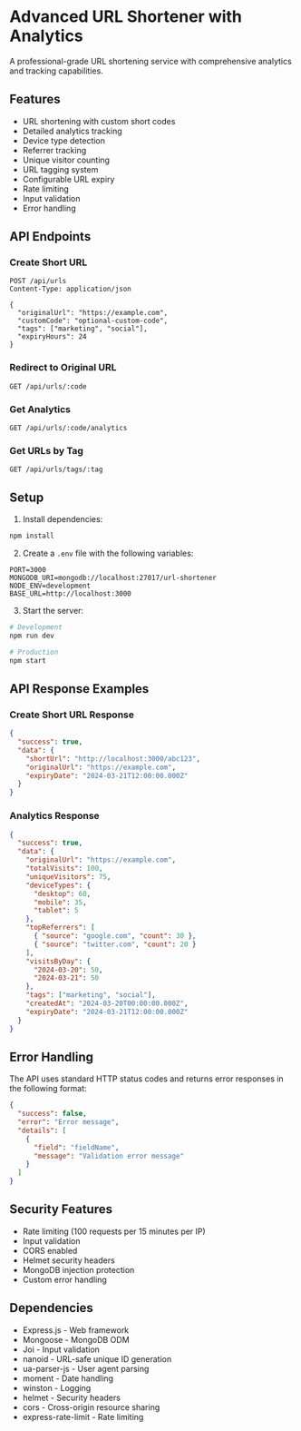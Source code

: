 # Advanced URL Shortener with Analytics

A professional-grade URL shortening service with comprehensive analytics and tracking capabilities.

## Features

- URL shortening with custom short codes
- Detailed analytics tracking
- Device type detection
- Referrer tracking
- Unique visitor counting
- URL tagging system
- Configurable URL expiry
- Rate limiting
- Input validation
- Error handling

## API Endpoints

### Create Short URL
```http
POST /api/urls
Content-Type: application/json

{
  "originalUrl": "https://example.com",
  "customCode": "optional-custom-code",
  "tags": ["marketing", "social"],
  "expiryHours": 24
}
```

### Redirect to Original URL
```http
GET /api/urls/:code
```

### Get Analytics
```http
GET /api/urls/:code/analytics
```

### Get URLs by Tag
```http
GET /api/urls/tags/:tag
```

## Setup

1. Install dependencies:
```bash
npm install
```

2. Create a `.env` file with the following variables:
```
PORT=3000
MONGODB_URI=mongodb://localhost:27017/url-shortener
NODE_ENV=development
BASE_URL=http://localhost:3000
```

3. Start the server:
```bash
# Development
npm run dev

# Production
npm start
```

## API Response Examples

### Create Short URL Response
```json
{
  "success": true,
  "data": {
    "shortUrl": "http://localhost:3000/abc123",
    "originalUrl": "https://example.com",
    "expiryDate": "2024-03-21T12:00:00.000Z"
  }
}
```

### Analytics Response
```json
{
  "success": true,
  "data": {
    "originalUrl": "https://example.com",
    "totalVisits": 100,
    "uniqueVisitors": 75,
    "deviceTypes": {
      "desktop": 60,
      "mobile": 35,
      "tablet": 5
    },
    "topReferrers": [
      { "source": "google.com", "count": 30 },
      { "source": "twitter.com", "count": 20 }
    ],
    "visitsByDay": {
      "2024-03-20": 50,
      "2024-03-21": 50
    },
    "tags": ["marketing", "social"],
    "createdAt": "2024-03-20T00:00:00.000Z",
    "expiryDate": "2024-03-21T12:00:00.000Z"
  }
}
```

## Error Handling

The API uses standard HTTP status codes and returns error responses in the following format:

```json
{
  "success": false,
  "error": "Error message",
  "details": [
    {
      "field": "fieldName",
      "message": "Validation error message"
    }
  ]
}
```

## Security Features

- Rate limiting (100 requests per 15 minutes per IP)
- Input validation
- CORS enabled
- Helmet security headers
- MongoDB injection protection
- Custom error handling

## Dependencies

- Express.js - Web framework
- Mongoose - MongoDB ODM
- Joi - Input validation
- nanoid - URL-safe unique ID generation
- ua-parser-js - User agent parsing
- moment - Date handling
- winston - Logging
- helmet - Security headers
- cors - Cross-origin resource sharing
- express-rate-limit - Rate limiting